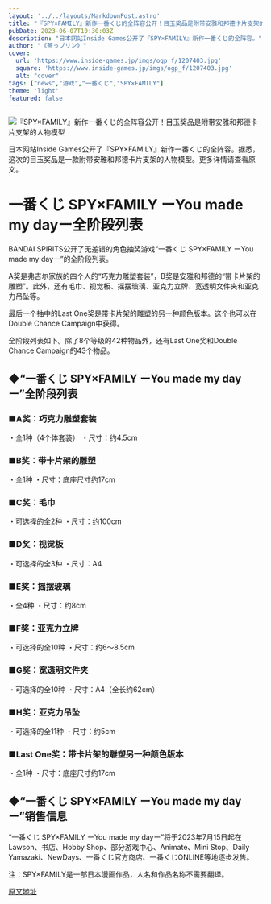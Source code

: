 ```yaml
---
layout: '../../layouts/MarkdownPost.astro'
title: "『SPY×FAMILY』新作一番くじ的全阵容公开！目玉奖品是附带安雅和邦德卡片支架的人物模型"
pubDate: 2023-06-07T10:30:03Z
description: "日本网站Inside Games公开了『SPY×FAMILY』新作一番くじ的全阵容。"
author: "《茶っプリン》"
cover:
  url: 'https://www.inside-games.jp/imgs/ogp_f/1207403.jpg'
  square: 'https://www.inside-games.jp/imgs/ogp_f/1207403.jpg'
  alt: "cover"
tags: ["news","游戏","一番くじ","SPY×FAMILY"]
theme: 'light'
featured: false
---
```


![『SPY×FAMILY』新作一番くじ的全阵容公开！目玉奖品是附带安雅和邦德卡片支架的人物模型](https://www.inside-games.jp/imgs/ogp_f/1207403.jpg)

日本网站Inside Games公开了『SPY×FAMILY』新作一番くじ的全阵容。据悉，这次的目玉奖品是一款附带安雅和邦德卡片支架的人物模型。更多详情请查看原文。

# 一番くじ SPY×FAMILY ーYou made my dayー全阶段列表

BANDAI SPIRITS公开了无差错的角色抽奖游戏“一番くじ SPY×FAMILY ーYou made my dayー”的全阶段列表。

A奖是弗吉尔家族的四个人的“巧克力雕塑套装”，B奖是安雅和邦德的“带卡片架的雕塑”。此外，还有毛巾、视觉板、摇摆玻璃、亚克力立牌、宽透明文件夹和亚克力吊坠等。

最后一个抽中的Last One奖是带卡片架的雕塑的另一种颜色版本。这个也可以在Double Chance Campaign中获得。

全阶段列表如下。除了8个等级的42种物品外，还有Last One奖和Double Chance Campaign的43个物品。

## ◆“一番くじ SPY×FAMILY ーYou made my dayー”全阶段列表

### ■A奖：巧克力雕塑套装

・全1种（4个体套装）
・尺寸：约4.5cm

### ■B奖：带卡片架的雕塑

・全1种
・尺寸：底座尺寸约17cm

### ■C奖：毛巾

・可选择的全2种
・尺寸：约100cm

### ■D奖：视觉板

・可选择的全3种
・尺寸：A4

### ■E奖：摇摆玻璃

・全4种
・尺寸：约8cm

### ■F奖：亚克力立牌

・可选择的全10种
・尺寸：约6～8.5cm

### ■G奖：宽透明文件夹

・可选择的全10种
・尺寸：A4（全长约62cm）

### ■H奖：亚克力吊坠

・可选择的全11种
・尺寸：约5cm

### ■Last One奖：带卡片架的雕塑另一种颜色版本

・全1种
・尺寸：底座尺寸约17cm

## ◆“一番くじ SPY×FAMILY ーYou made my dayー”销售信息

“一番くじ SPY×FAMILY ーYou made my dayー”将于2023年7月15日起在Lawson、书店、Hobby Shop、部分游戏中心、Animate、Mini Stop、Daily Yamazaki、NewDays、一番くじ官方商店、一番くじONLINE等地逐步发售。 

注：SPY×FAMILY是一部日本漫画作品，人名和作品名称不需要翻译。

  [原文地址](https://www.inside-games.jp/article/2023/06/07/146417.html)